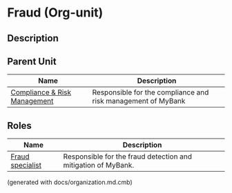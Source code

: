 # Fraud (Org-unit)
## Description



## Parent Unit
| Name | Description |
|---|---|
| [Compliance & Risk Management](../../mybank/compliance/compliance-org.md) | Responsible for the compliance and risk management of MyBank |

## Roles
| Name | Description |
|---|---|
| [Fraud specialist](../../mybank/compliance/fraud-specialist.md) | Responsible for the fraud detection and mitigation of MyBank. |


(generated with docs/organization.md.cmb)
